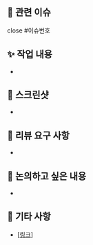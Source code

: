 ## 👀 관련 이슈

close #이슈번호

## ✨ 작업 내용

<!-- 이번 PR에서 작업한 내용을 리스트 형식으로 작성해주세요. (이미지 첨부 가능) -->

-

## 📸 스크린샷

<!-- (선택) 작업 내용을 설명할 수 있는 관련 화면을 스크린샷으로 남겨주세요. (없는 경우 '없음'이라 작성해주세요.) -->

-

## 🙏 리뷰 요구 사항

<!-- 리뷰어가 특별히 봐주었으면 하는 부분을 알려주세요. -->

-

## 📢 논의하고 싶은 내용

<!-- (선택) 논의하고 싶은 내용 작성해주세요.
ex) 메서드 xxx의 이름을 더 잘 짓고 싶은데 혹시 좋은 명칭이 있을까요? 
(없는 경우 '없음'이라 작성해주세요.) -->

-

## 🎸 기타 사항

<!-- (선택) 다른 개발자분들이 인지해놓는다면 좋은 내용들이나 특이사항이 있다면 남겨주세요. 
(없는 경우 '없음'이라 작성해주세요.)-->

- [[링크]()]